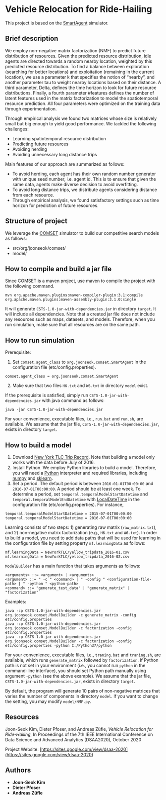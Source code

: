 # Vehicle Relocation for Ride-Hailing

This project is based on the [SmartAgent](https://github.com/joonseok-kim/SmartAgent) simulator.

## Brief description

We employ non-negative matrix factorization (NMF) to predict future distribution of resources. Given the predicted resource distribution, idle agents are directed towards a random nearby location, weighted by this predicted resource distribution. To find a balance between exploration (searching for better locations) and exploitation (remaining in the current location), we use a parameter k that specifies the notion of “nearby”, and another parameter tau to weight nearby locations based on their distance. A third parameter, Delta, defines the time horizon to look for future resource distributions. Finally, a fourth parameter #features defines the number of latent features used in the matrix factorization to model the spatiotemporal resource prediction. All four parameters were optimized on the training data through experimentation.  

Through empirical analysis we found two matrices whose size is relatively small but big enough to yield good performance. We tackled the following challenges:
- Learning spatiotemporal resource distribution
- Predicting future resources
- Avoiding herding
- Avoiding unnecessary long distance trips

Main features of our approach are summarized as follows:
- To avoid herding, each agent has their own random number generator with unique seed number, i.e. agent id. This is to ensure that given the same data, agents  make diverse decision to avoid overfitting.
- To avoid long distance trips, we distribute agents considering distance from each resource.
- Through empirical analysis, we found satisfactory settings such as time horizon for prediction of future resources.


## Structure of project

We leverage the [COMSET](https://github.com/Chessnl/COMSET-GISCUP) simulator to build our competitive search models as follows:
- src/org/joonseok/comset/
- model/


## How to compile and build a jar file

Since COMSET is a maven project, use maven to compile the project with the following command.
```
mvn org.apache.maven.plugins:maven-compiler-plugin:3.1:compile org.apache.maven.plugins:maven-assembly-plugin:3.1.0:single
```
It will generate `CSTS-1.0-jar-with-dependencies.jar` in directory `target`. It will include all dependencies. Note that a created jar file does not include any resources such as maps, datasets, and models. Therefore, when you run simulation, make sure that all resources are on the same path.


## How to run simulation

Prerequisite: 
1. Set `comset.agent_class` to `org.joonseok.comset.SmartAgent` in the configuration file (etc/config.properties).
```
comset.agent_class = org.joonseok.comset.SmartAgent
```
2. Make sure that two files `H6.txt` and `W6.txt` in directory `model` exist.

If the prerequisite is satisfied, simply run `CSTS-1.0-jar-with-dependencies.jar` with java command as follows:
```
java -jar CSTS-1.0-jar-with-dependencies.jar
```
For your convenience, executable files, i.e., `run.bat` and `run.sh`, are available. We assume that the jar file, `CSTS-1.0-jar-with-dependencies.jar`, exists in directory `target`.


## How to build a model


1. Download [New York TLC Trip Record](https://www1.nyc.gov/site/tlc/about/tlc-trip-record-data.page). Note that building a model only works with the data before July of 2016.
2. Install Python. We employ Python libraries to build a model. Therefore, you will need a [Python](https://www.python.org/) interpreter and required libraries, including [numpy](https://numpy.org/) and [sklearn](https://scikit-learn.org/stable/).
3. Set a period. The default period is between `2016-01-01T00:00:00` and `2016-07-01T00:00:00`. A period should be at least one week. To determine a period, set `temporal.temporalModelStartDatetime` and `temporal.temporalModelEndDatetime` with [LocalDateTime](https://docs.oracle.com/javase/8/docs/api/java/time/LocalDateTime.html) in the configuration file (etc/config.properties). For instance,

```
temporal.temporalModelStartDatetime = 2015-07-01T00:00:00
temporal.temporalModelStartDatetime = 2016-07-01T00:00:00
```


Learning consists of two steps: 1) generating raw matrix (`raw_matrix.txt`), and 2) non-negative matrix factorization (e.g., `H6.txt` and `W6.txt`).
In order to build a model, you need to add data paths that will be used for learning in the configuration file by setting property `mf.learningData` as follows:

```
mf.learningData = NewYorkTLC/yellow_tripdata_2016-01.csv
mf.learningData = NewYorkTLC/yellow_tripdata_2016-02.csv
```

`ModelBuilder` has a main function that takes arguments as follows:

```
<arguments> ::= <argument> | <arguments>
<argument> ::= " -c " <command> | " -config " <configuration-file-path> | " -python " <python-path>
<command> ::= "generate_test_data" | "generate_matrix" | "factorization" 
```

Examples:

```
java -cp CSTS-1.0-jar-with-dependencies.jar org.joonseok.comset.ModelBuilder -c generate_matrix -config etc/config.properties
java -cp CSTS-1.0-jar-with-dependencies.jar org.joonseok.comset.ModelBuilder -c factorization -config etc/config.properties
java -cp CSTS-1.0-jar-with-dependencies.jar org.joonseok.comset.ModelBuilder -c factorization -config etc/config.properties -python C:/Python37/python
```

For your convenience, executable files, i.e., `traning.bat` and `traning.sh`, are available, which runs `generate_matrix` followed by `factorization`. If Python path is not set in your environment (i.e., you cannot run `python` in the command-line interface), you should set Python path manually using argument `-python` (see the above example). We assume that the jar file, `CSTS-1.0-jar-with-dependencies.jar`, exists in directory `target`.

By default, the program will generate 10 pairs of non-negative matrices that varies the number of components in directory `model`. If you want to change the setting, you may modify `model/NMF.py`.


## Resources

Joon-Seok Kim, Dieter Pfoser, and Andreas Züfle, <i>Vehicle Relocation for Ride-Hailing</i>, In Proceedings of the 7th IEEE International Conference on Data Science and Advanced Analytics (DSAA2020), October 2020

Project Website: [https://sites.google.com/view/dsaa-2020](https://sites.google.com/view/dsaa-2020)


## Authors

* **Joon-Seok Kim**
* **Dieter Pfoser**
* **Andreas Züfle**

